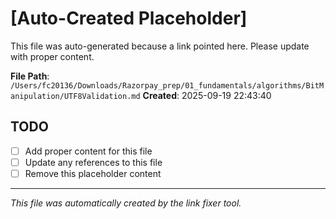 # [Auto-Created Placeholder]

This file was auto-generated because a link pointed here.
Please update with proper content.

**File Path**: `/Users/fc20136/Downloads/Razorpay_prep/01_fundamentals/algorithms/BitManipulation/UTF8Validation.md`
**Created**: 2025-09-19 22:43:40

## TODO
- [ ] Add proper content for this file
- [ ] Update any references to this file
- [ ] Remove this placeholder content

---
*This file was automatically created by the link fixer tool.*
